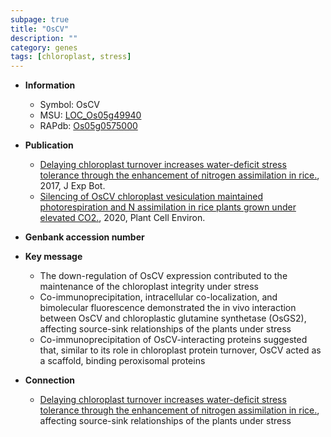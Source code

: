 ```yaml
---
subpage: true
title: "OsCV"
description: ""
category: genes
tags: [chloroplast, stress]
---
```


* **Information**  
    + Symbol: OsCV  
    + MSU: [LOC_Os05g49940](http://rice.plantbiology.msu.edu/cgi-bin/ORF_infopage.cgi?orf=LOC_Os05g49940)  
    + RAPdb: [Os05g0575000](http://rapdb.dna.affrc.go.jp/viewer/gbrowse_details/irgsp1?name=Os05g0575000)  

* **Publication**  
    + [Delaying chloroplast turnover increases water-deficit stress tolerance through the enhancement of nitrogen assimilation in rice.](http://www.ncbi.nlm.nih.gov/pubmed?term=Delaying+chloroplast+turnover+increases+water-deficit+stress+tolerance+through+the+enhancement+of+nitrogen+assimilation+in+rice.%5BTitle%5D), 2017, J Exp Bot.
    + [Silencing of OsCV chloroplast vesiculation maintained photorespiration and N assimilation in rice plants grown under elevated CO2.](http://www.ncbi.nlm.nih.gov/pubmed?term=Silencing+of+OsCV+chloroplast+vesiculation+maintained+photorespiration+and+N+assimilation+in+rice+plants+grown+under+elevated+CO2.%5BTitle%5D), 2020, Plant Cell Environ.

* **Genbank accession number**  

* **Key message**  
    + The down-regulation of OsCV expression contributed to the maintenance of the chloroplast integrity under stress
    + Co-immunoprecipitation, intracellular co-localization, and bimolecular fluorescence demonstrated the in vivo interaction between OsCV and chloroplastic glutamine synthetase (OsGS2), affecting source-sink relationships of the plants under stress
    + Co-immunoprecipitation of OsCV-interacting proteins suggested that, similar to its role in chloroplast protein turnover, OsCV acted as a scaffold, binding peroxisomal proteins

* **Connection**  
    + [Delaying chloroplast turnover increases water-deficit stress tolerance through the enhancement of nitrogen assimilation in rice.](OsGS2), affecting source-sink relationships of the plants under stress



